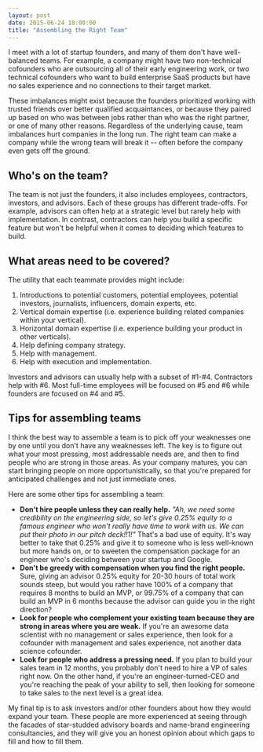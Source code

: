 ```yaml
---
layout: post
date: 2015-06-24 18:00:00
title: "Assembling the Right Team"
---
```


I meet with a lot of startup founders, and many of them don't have well-balanced teams. For example, a company might have two non-technical cofounders who are outsourcing all of their early engineering work, or two technical cofounders who want to build enterprise SaaS products but have no sales experience and no connections to their target market.

These imbalances might exist because the founders prioritized working with trusted friends over better qualified acquaintances, or because they paired up based on who was between jobs rather than who was the right partner, or one of many other reasons. Regardless of the underlying cause, team imbalances hurt companies in the long run. The right team can make a company while the wrong team will break it -- often before the company even gets off the ground.

## Who's on the team?
The team is not just the founders, it also includes employees, contractors, investors, and advisors. Each of these groups has different trade-offs. For example, advisors can often help at a strategic level but rarely help with implementation. In contrast, contractors can help you build a specific feature but won't be helpful when it comes to  deciding which features to build.

## What areas need to be covered?
The utility that each teammate provides might include:

1. Introductions to potential customers, potential employees, potential investors, journalists, influencers, domain experts, etc.
1. Vertical domain expertise (i.e. experience building related companies within your vertical).
1. Horizontal domain expertise (i.e. experience building your product in other verticals).
1. Help defining company strategy.
1. Help with management.
1. Help with execution and implementation.

Investors and advisors can usually help with a subset of #1-#4. Contractors help with #6. Most full-time employees will be focused on #5 and #6 while founders are focused on #4 and #5.

## Tips for assembling teams
I think the best way to assemble a team is to pick off your weaknesses one by one until you don't have any weaknesses left. The key is to figure out what your most pressing, most addressable needs are, and then to find people who are strong in those areas. As your company matures, you can start bringing people on more opportunistically, so that you're prepared for anticipated challenges and not just immediate ones.

Here are some other tips for assembling a team:

* **Don't hire people unless they can really help.** _"Ah, we need some credibility on the engineering side, so let's give 0.25% equity to a famous engineer who won't really have time to work with us. We can put their photo in our pitch deck!!1!"_ That's a bad use of equity. It's way better to take that 0.25% and give it to someone who is less well-known but more hands on, or to sweeten the compensation package for an engineer who's deciding between your startup and Google.
* **Don't be greedy with compensation when you find the right people.** Sure, giving an advisor 0.25% equity for 20-30 hours of total work sounds steep, but would you rather have 100% of a company that requires 8 months to build an MVP, or 99.75% of a company that can build an MVP in 6 months because the advisor can guide you in the right direction?
* **Look for people who complement your existing team because they are strong in areas where you are weak.** If you're an awesome data scientist with no management or sales experience, then look for a cofounder with management and sales experience, not another data science cofounder.
* **Look for people who address a pressing need.** If you plan to build your sales team in 12 months, you probably don't need to hire a VP of sales right now. On the other hand, if you're an engineer-turned-CEO and you're reaching the peak of your ability to sell, then looking for someone to take sales to the next level is a great idea.

My final tip is to ask investors and/or other founders about how they would expand your team. These people are more experienced at seeing through the facades of star-studded advisory boards and name-brand engineering consultancies, and they will give you an honest opinion about which gaps to fill and how to fill them.